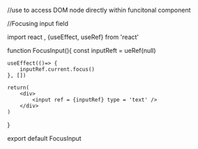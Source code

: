 //use to access DOM node directly within funcitonal component

//Focusing input field  


import react , {useEffect, useRef} from 'react'

function FocusInput(){
    const inputReft = ueRef(null)

    useEffect(()=> {
        inputRef.current.focus()
    }, [])

    return(
        <div>
            <input ref = {inputRef} type = 'text' />
        </div>
    )
}

export default FocusInput